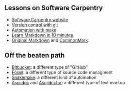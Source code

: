 
## Lessons on Software Carpentry

* [Software Carpentry website][socweb]
* [Version control with git][socgit]
* [Automation with make][socmake]
* [Learn Markdown in 10 minutes][learn]
* [Original Markdown][markdown] and [CommonMark][commonmark]

[socweb]: http://software-carpentry.org/
[socgit]: http://swcarpentry.github.io/git-novice/
[socmake]: http://swcarpentry.github.io/make-novice/
[markdown]: https://daringfireball.net/projects/markdown/
[commonmark]: http://commonmark.org/
[learn]: http://commonmark.org/help/

## Off the beaten path

* [Bitbucket][bitbucket]: a different type of "GitHub"
* [Fossil][fossil]: a different type of source code managment
* [Snakemake][snakemake]: a different kind of automation
* [Asciidoc][asciidoc] and [Asciidoctor][asciidoctor]: a different type of text markup

[bitbucket]: https://bitbucket.org/
[fossil]: https://www.fossil-scm.org/
[snakemake]: https://bitbucket.org/snakemake/snakemake/wiki/Home
[asciidoc]: http://www.methods.co.nz/asciidoc/
[asciidoctor]: http://asciidoctor.org/
